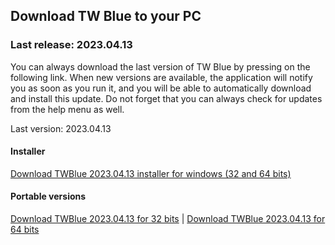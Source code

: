 <!-- 
.. title: downloads
.. slug: downloads
.. date: 2016-10-03 04:45:39 UTC-05:00
.. tags: 
.. category: 
.. link: 
.. description: 
.. type: text
-->

## Download TW Blue to your PC

### Last release: 2023.04.13

You can always download the last version of TW Blue by pressing on the following link. When new versions are available, the application will notify you as soon as you run it, and you will be able to automatically download and install this update. Do not forget that you can always check for updates from the help menu as well.

Last version: 2023.04.13  

#### Installer

[Download TWBlue 2023.04.13 installer for windows (32 and 64 bits)](https://github.com/MCV-Software/TWBlue/releases/download/v2023.4.13/TWBlue_setup_2023.4.13.exe)

#### Portable versions

[Download TWBlue 2023.04.13 for 32 bits](https://github.com/MCV-Software/TWBlue/releases/download/v2023.4.13/TWBlue_x86_2023.4.13.zip) |
[Download TWBlue 2023.04.13 for 64 bits](https://github.com/MCV-Software/TWBlue/releases/download/v2023.4.13/TWBlue_portable_2023.4.13.zip)
